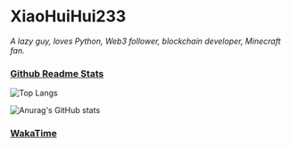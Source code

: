 # XiaoHuiHui233

*A lazy guy, loves Python, Web3 follower, blockchain developer, Minecraft fan.*

### [Github Readme Stats](https://github.com/anuraghazra/github-readme-stats)

![Top Langs](https://github-readme-stats.vercel.app/api/top-langs/?username=XiaoHuiHui233&layout=compact&theme=radical)

![Anurag's GitHub stats](https://github-readme-stats.vercel.app/api?username=XiaoHuiHui233&show_icons=true&theme=radical)

### [WakaTime](https://wakatime.com)
